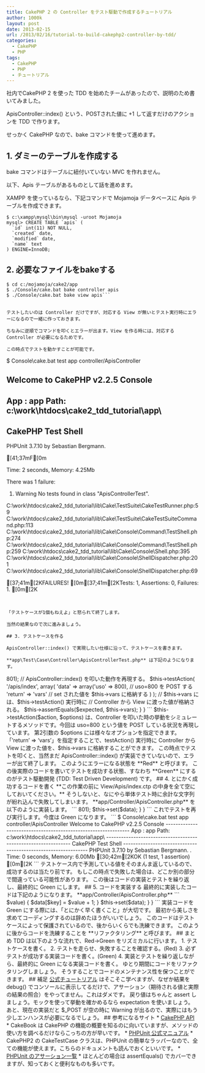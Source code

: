 ```yaml
---
title: CakePHP 2 の Controller をテスト駆動で作成するチュートリアル
author: 1000k
layout: post
date: 2013-02-15
url: /2013/02/16/tutorial-to-build-cakephp2-controller-by-tdd/
categories:
  - CakePHP
  - PHP
tags:
  - CakePHP
  - PHP
  - チュートリアル
---
```

社内でCakePHP 2 を使った TDD を始めたチームがあったので、説明のため書いてみました。

ApisController::index() という、POSTされた値に +1 して返すだけのアクションを TDD で作ります。

せっかく CakePHP なので、bake コマンドを使って進めます。

<!--more-->

## 1. ダミーのテーブルを作成する

bake コマンドはテーブルに紐付いていない MVC を作れません。

以下、Apis テーブルがあるものとして話を進めます。

XAMPP を使っているなら、下記コマンドで Mojamoja データベースに Apis テーブルを作成できます。

```
$ c:\xampp\mysql\bin\mysql -uroot Mojamoja
mysql> CREATE TABLE `apis` (
  `id` int(11) NOT NULL,
  `created` date,
  `modified` date,
  `name` text
) ENGINE=InnoDB;
```


## 2. 必要なファイルをbakeする

```
$ cd c:/mojamoja/cake2/app
$ ./Console/cake.bat bake controller apis
$ ./Console/cake.bat bake view apis```


テストしたいのは Controller だけですが、対応する View が無いとテスト実行時にエラーになるので一緒に作っておきます。

ちなみに逆順でコマンドを叩くとエラーが出ます。View を作る時には、対応する Controller が必要になるためです。

この時点でテストを動かすことが可能です。

```
$ Console\cake.bat test app controller/ApisController

Welcome to CakePHP v2.2.5 Console
---------------------------------------------------------------
App : app
Path: c:\work\htdocs\cake2_tdd_tutorial\app\
---------------------------------------------------------------
CakePHP Test Shell
---------------------------------------------------------------
PHPUnit 3.7.10 by Sebastian Bergmann.

[41;37mF[0m

Time: 2 seconds, Memory: 4.25Mb

There was 1 failure:

1) Warning
No tests found in class "ApisControllerTest".

C:\work\htdocs\cake2_tdd_tutorial\lib\Cake\TestSuite\CakeTestRunner.php:59
C:\work\htdocs\cake2_tdd_tutorial\lib\Cake\TestSuite\CakeTestSuiteCommand.php:113
C:\work\htdocs\cake2_tdd_tutorial\lib\Cake\Console\Command\TestShell.php:274
C:\work\htdocs\cake2_tdd_tutorial\lib\Cake\Console\Command\TestShell.php:259
C:\work\htdocs\cake2_tdd_tutorial\lib\Cake\Console\Shell.php:395
C:\work\htdocs\cake2_tdd_tutorial\lib\Cake\Console\ShellDispatcher.php:201
C:\work\htdocs\cake2_tdd_tutorial\lib\Cake\Console\ShellDispatcher.php:69

[37;41m[2KFAILURES!
[0m[37;41m[2KTests: 1, Assertions: 0, Failures: 1.
[0m[2K
```


「テストケースが1個もねえよ」と怒られて終了します。

当然の結果なので次に進みましょう。

## 3. テストケースを作る

ApisController::index() で実現したい仕様に沿って、テストケースを書きます。

**app\Test\Case\Controller\ApisControllerTest.php** は下記のようになります。

```
<?php
App::uses('ApisController', 'Controller');

class ApisControllerTest extends ControllerTestCase {

    public $fixtures = array();    // どの Fixture も参照しないようにする

    /**
     * @covers ApiController::index
     */
    public function testIndex() {
        // 期待される値
        $expected = array('uso' => 801);

        // ApisController::index() を叩いた動作を再現する。
        $this->testAction(
            '/apis/index',
            array(
                'data' => array('uso' => 800),  // uso=800 を POST する
                'return' => 'vars'              // set された値を $this->vars に格納する
            )
        );

        // $this->vars には、$this->testAction() 実行時に
        // Controller から View に渡った値が格納される。
        $this->assertEquals($expected, $this->vars);
    }

}
```


$this->testAction($action, $options) は、Controller を叩いた時の挙動をシミュレートするメソッドです。今回は uso=800 という値を POST している状況を再現しています。

第2引数の $options には様々なオプションを指定できます。「&#8217;return&#8217; => &#8216;vars&#8217;」を指定することで、testAction() 実行時に Controller から View に渡った値を、$this->vars に格納することができます。

この時点でテストを叩くと、当然まだ ApisController::index() が実装できていないので、エラーが出て終了します。

このようにエラーになる状態を **Red** と呼びます。

この後実際のコードを書いてテストを成功する状態、すなわち **Green** にするのがテスト駆動開発 (TDD: Test Driven Development) です。

## 4. とにかく成功するコードを書く

**この作業の前に View/Apis/index.ctp の中身を全て空にしておいてください。**

そうしないと、なにやら単体テスト時に余計な文字列が紛れ込んで失敗してしまいます。

**app/Controller/ApisController.php** を以下のように実装します。

```
<?php
App::uses('AppController', 'Controller');

class ApisController extends AppController {

    // どの Model も使わないようにする。
    public $uses = false;

    public function index() {
        $data = array('uso' => 801);
        $this->set($data);
    }

}
```


これでテストを再び実行します。今度は Green になります。

```
$ Console\cake.bat test app controller/ApisController


Welcome to CakePHP v2.2.5 Console
---------------------------------------------------------------
App : app
Path: c:\work\htdocs\cake2_tdd_tutorial\app\
---------------------------------------------------------------
CakePHP Test Shell
---------------------------------------------------------------
PHPUnit 3.7.10 by Sebastian Bergmann.

.

Time: 0 seconds, Memory: 6.00Mb

[30;42m[2KOK (1 test, 1 assertion)
[0m[2K
```


テストケース内で予測している値をそのまんま返しているので、成功するのは当たり前です。

もしこの時点で失敗した場合は、どこか別の部分で間違っている可能性があります。

この後はコードの実装とテストを繰り返し、最終的に Green にします。

## 5. コードを実装する

最終的に実装したコードは下記のようになります。

**app/Controller/ApisController.php**

```
<?php
App::uses('AppController', 'Controller');

class ApisController extends AppController {

    // どの Model も使わないようにする。
    public $uses = false;

    public function index() {
        $data = array();

        foreach ($_POST as $key => $value) {
            $data[$key] = $value + 1;
        }

        $this->set($data);
    }
}
```


実装コードを Green にする際には、「とにかく早く書くこと」が大切です。

最初から美しさを求めてコーディングするのは辞めたほうがいいでしょう。

このコードはテストケースによって保護されているので、後からいくらでも洗練できます。

このように後からコードを洗練することを **リファクタリング** と呼びます。

## まとめ

TDD は以下のような流れで、Red->Green をリズミカルに行います。

  1. テストケースを書く。
  2. テストを走らせ、失敗することを確認する。(Red)
  3. 必ずテストが成功する実装コードを書く。(Green)
  4. 実装とテストを繰り返しながら、最終的に Green になる実装コードを書く。

ゆとり期間にコードをリファクタリングしましょう。

そうすることでコードのメンテナンス性を保つことができます。

## 補足

<a href="http://book.cakephp.org/2.0/en/development/testing.html#testing-controllers" onclick="_gaq.push(['_trackEvent', 'outbound-article', 'http://book.cakephp.org/2.0/en/development/testing.html#testing-controllers', '公式チュートリアル']);" >公式チュートリアル</a> はそこそこ学べますが、なぜか結果を debug() でコンソールに表示してるだけで、アサーション（期待される値と実際の結果の照合）をやってません。これはダメです。

戻り値はちゃんと assert しましょう。モックを使って挙動を確かめるなら expectation を使いましょう。

あと、現在の実装だと $_POST が空の時に Warning が出るので、実際にはもう少しエンハンスが必要になるでしょう。

## 参考になるサイト

  * <a href="http://api21.cakephp.org" onclick="_gaq.push(['_trackEvent', 'outbound-article', 'http://api21.cakephp.org', 'CakePHP API']);" >CakePHP API</a>
      * CakeBook は CakePHP の機能の概要を知るのに向いていますが、メソッドの使い方を調べるだけならこっちの方が早いです。
  * <a href="http://www.phpunit.de/manual/3.6/ja/index.html" onclick="_gaq.push(['_trackEvent', 'outbound-article', 'http://www.phpunit.de/manual/3.6/ja/index.html', 'PHPUnit 公式マニュアル']);" >PHPUnit 公式マニュアル</a>
      * CakePHP2 の CakeTestCase クラスは、PHPUnit の簡単なラッパーなので、全ての機能が使えます。こちらのドキュメントも読んでおくといいです。
  * <a href="http://www.phpunit.de/manual/3.6/ja/writing-tests-for-phpunit.html#writing-tests-for-phpunit.assertions" onclick="_gaq.push(['_trackEvent', 'outbound-article', 'http://www.phpunit.de/manual/3.6/ja/writing-tests-for-phpunit.html#writing-tests-for-phpunit.assertions', 'PHPUnit のアサーション一覧']);" >PHPUnit のアサーション一覧</a>
      * ほとんどの場合は assertEquals() でカバーできますが、知っておくと便利なものも多いです。